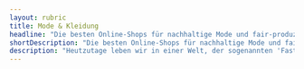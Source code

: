 ```yaml
---
layout: rubric
title: Mode & Kleidung
headline: "Die besten Online-Shops für nachhaltige Mode und fair-produzierte Kleidung"
shortDescription: "Die besten Online-Shops für nachhaltige Mode und fair-produzierte Kleidung"
description: "Heutzutage leben wir in einer Welt, der sogenannten 'Fast-Fashion', in der Mode sehr kurzlebig ist. Damit dies möglich ist muss die Kleidung sehr günstig hergstellt werden. Damit wir von günstiger Kleidung profitieren können, leiden in den Herstellungsländern sehr oft die Mitarbeiter an mangelden Schutzmaßnahmen. Doch es geht auch anders, es gibt mittlerweile eine Trendwende in der viele Hersteller auf die lokale Produktion setzen! Das schafft Arbeitsplätze und die Herstellung unterliegt den Standards der europäischen Union."
---
```

